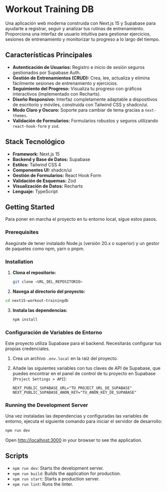 # Workout Training DB

Una aplicación web moderna construida con Next.js 15 y Supabase para ayudarte a registrar, seguir y analizar tus rutinas de entrenamiento. Proporciona una interfaz de usuario intuitiva para gestionar ejercicios, sesiones de entrenamiento y monitorizar tu progreso a lo largo del tiempo.

## Características Principales

- **Autenticación de Usuarios:** Registro e inicio de sesión seguros gestionados por Supabase Auth.
- **Gestión de Entrenamientos (CRUD):** Crea, lee, actualiza y elimina fácilmente sesiones de entrenamiento y ejercicios.
- **Seguimiento del Progreso:** Visualiza tu progreso con gráficos interactivos (implementado con Recharts).
- **Diseño Responsivo:** Interfaz completamente adaptable a dispositivos de escritorio y móviles, construida con Tailwind CSS y shadcn/ui.
- **Modo Claro y Oscuro:** Soporte para cambiar de tema gracias a `next-themes`.
- **Validación de Formularios:** Formularios robustos y seguros utilizando `react-hook-form` y `zod`.

## Stack Tecnológico

- **Framework:** Next.js 15
- **Backend y Base de Datos:** Supabase
- **Estilos:** Tailwind CSS 4
- **Componentes UI:** shadcn/ui
- **Gestión de Formularios:** React Hook Form
- **Validación de Esquemas:** Zod
- **Visualización de Datos:** Recharts
- **Lenguaje:** TypeScript

## Getting Started

Para poner en marcha el proyecto en tu entorno local, sigue estos pasos.

### Prerequisites

Asegúrate de tener instalado Node.js (versión 20.x o superior) y un gestor de paquetes como npm, yarn o pnpm.

### Installation

1.  **Clona el repositorio:**
    ```bash
    git clone <URL_DEL_REPOSITORIO>
    ```
2.  **Navega al directorio del proyecto:**
   ```bash
   cd next15-workout-trainingdb
   ```
3.  **Instala las dependencias:**
    ```bash
    npm install
    ```

### Configuración de Variables de Entorno

Este proyecto utiliza Supabase para el backend. Necesitarás configurar tus propias credenciales.

1.  Crea un archivo `.env.local` en la raíz del proyecto.
2.  Añade las siguientes variables con tus claves de API de Supabase, que puedes encontrar en el panel de control de tu proyecto en Supabase (`Project Settings > API`):

    ```env
    NEXT_PUBLIC_SUPABASE_URL="TU_PROJECT_URL_DE_SUPABASE"
    NEXT_PUBLIC_SUPABASE_ANON_KEY="TU_ANON_KEY_DE_SUPABASE"
    ```

### Running the Development Server

Una vez instaladas las dependencias y configuradas las variables de entorno, ejecuta el siguiente comando para iniciar el servidor de desarrollo:

```bash
npm run dev
```

Open [http://localhost:3000](http://localhost:3000) in your browser to see the application.

## Scripts

- `npm run dev`: Starts the development server.
- `npm run build`: Builds the application for production.
- `npm run start`: Starts a production server.
- `npm run lint`: Runs the linter.
